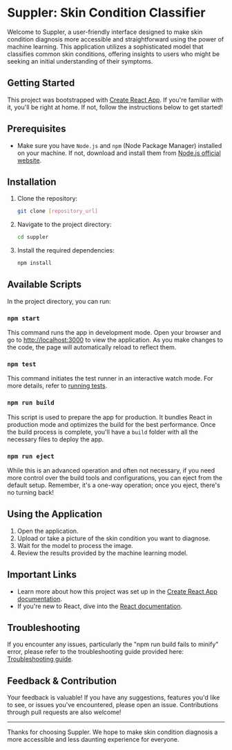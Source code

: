 
# Suppler: Skin Condition Classifier

Welcome to Suppler, a user-friendly interface designed to make skin condition diagnosis more accessible and straightforward using the power of machine learning. This application utilizes a sophisticated model that classifies common skin conditions, offering insights to users who might be seeking an initial understanding of their symptoms.

## Getting Started

This project was bootstrapped with [Create React App](https://github.com/facebook/create-react-app). If you're familiar with it, you'll be right at home. If not, follow the instructions below to get started!

## Prerequisites

- Make sure you have `Node.js` and `npm` (Node Package Manager) installed on your machine. If not, download and install them from [Node.js official website](https://nodejs.org/).

## Installation

1. Clone the repository:
   ```bash
   git clone [repository_url]
   ```

2. Navigate to the project directory:
   ```bash
   cd suppler
   ```

3. Install the required dependencies:
   ```bash
   npm install
   ```

## Available Scripts

In the project directory, you can run:

### `npm start`

This command runs the app in development mode. Open your browser and go to [http://localhost:3000](http://localhost:3000) to view the application. As you make changes to the code, the page will automatically reload to reflect them.

### `npm test`

This command initiates the test runner in an interactive watch mode. For more details, refer to [running tests](https://facebook.github.io/create-react-app/docs/running-tests).

### `npm run build`

This script is used to prepare the app for production. It bundles React in production mode and optimizes the build for the best performance. Once the build process is complete, you'll have a `build` folder with all the necessary files to deploy the app.

### `npm run eject`

While this is an advanced operation and often not necessary, if you need more control over the build tools and configurations, you can eject from the default setup. Remember, it's a one-way operation; once you eject, there's no turning back!

## Using the Application

1. Open the application.
2. Upload or take a picture of the skin condition you want to diagnose.
3. Wait for the model to process the image.
4. Review the results provided by the machine learning model.

## Important Links

- Learn more about how this project was set up in the [Create React App documentation](https://facebook.github.io/create-react-app/docs/getting-started).
- If you're new to React, dive into the [React documentation](https://reactjs.org/).

## Troubleshooting

If you encounter any issues, particularly the "npm run build fails to minify" error, please refer to the troubleshooting guide provided here: [Troubleshooting guide](https://facebook.github.io/create-react-app/docs/troubleshooting#npm-run-build-fails-to-minify).

## Feedback & Contribution

Your feedback is valuable! If you have any suggestions, features you'd like to see, or issues you've encountered, please open an issue. Contributions through pull requests are also welcome!

---

Thanks for choosing Suppler. We hope to make skin condition diagnosis a more accessible and less daunting experience for everyone.
